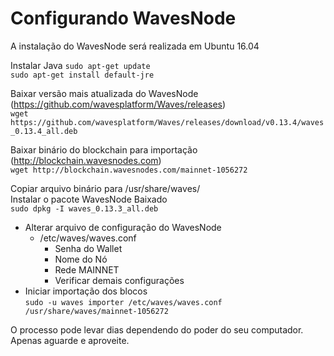 # Configurando WavesNode

A instalação do WavesNode será realizada em Ubuntu 16.04

Instalar Java 
`sudo apt-get update`   
`sudo apt-get install default-jre`     

Baixar versão mais atualizada do WavesNode (https://github.com/wavesplatform/Waves/releases)  
`wget https://github.com/wavesplatform/Waves/releases/download/v0.13.4/waves_0.13.4_all.deb`        

Baixar binário do blockchain para importação (http://blockchain.wavesnodes.com)   
`wget http://blockchain.wavesnodes.com/mainnet-1056272`     

Copiar arquivo binário para /usr/share/waves/       
Instalar o pacote WavesNode Baixado   
`sudo dpkg -I waves_0.13.3_all.deb`

- Alterar arquivo de configuração do WavesNode
    - /etc/waves/waves.conf
        - Senha do Wallet
        - Nome do Nó
        - Rede MAINNET
        - Verificar demais configurações
- Iniciar importação dos blocos     
`sudo -u waves importer /etc/waves/waves.conf /usr/share/waves/mainnet-1056272`     

O processo pode levar dias dependendo do poder do seu computador. Apenas aguarde e aproveite.
